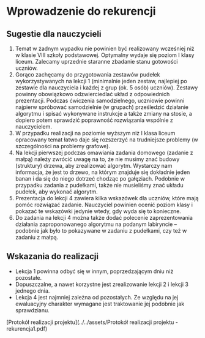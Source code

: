 # Wprowadzenie do rekurencji

## Sugestie dla nauczycieli

1. Temat w żadnym wypadku nie powinien być realizowany wcześniej niż w klasie VIII szkoły podstawowej. Optymalny wydaje się poziom I klasy liceum. Zalecamy uprzednie staranne zbadanie stanu gotowości uczniów.
2. Gorąco zachęcamy do przygotowania zestawów pudełek wykorzystywanych na lekcji 1 (minimalnie jeden zestaw, najlepiej po zestawie dla nauczyciela i każdej z grup (ok. 5 osób) uczniów). Zestawy powinny obowiązkowo odzwierciedlać układ z odpowiednich prezentacji. Podczas ćwiczenia samodzielnego, uczniowie powinni najpierw spróbować samodzielnie (w grupach) prześledzić działanie algorytmu i spisać wykonywane instrukcje a także zmiany na stosie, a dopiero potem sprawdzić poprawność rozwiązania wspólnie z nauczycielem.
3. W przypadku realizacji na poziomie wyższym niż I klasa liceum opracowany temat łatwo daje się rozszerzyć na trudniejsze problemy (w szczególności na problemy grafowe).
4. Na lekcji pierwszej podczas omawiania zadania domowego (zadanie z małpą) należy zwrócić uwagę na to, że nie musimy znać budowy (struktury) drzewa, aby zrealizować algorytm. Wystarczy nam informacja, że jest to drzewo, na którym znajduje się dokładnie jeden banan i da się do niego dotrzeć chodząc po gałęziach. Podobnie w przypadku zadania z pudełkami, także nie musieliśmy znać układu pudełek, aby wykonać algorytm.
5. Prezentacja do lekcji 4 zawiera kilka wskazówek dla uczniów, które mają pomóc rozwiązać zadanie. Nauczyciel powinien ocenić poziom klasy i pokazać te wskazówki jedynie wtedy, gdy wyda się to konieczne.
6. Do zadania na lekcji 4 można także dodać polecenie zaprezentowania działania zaproponowanego algorytmu na podanym labiryncie – podobnie jak było to pokazywane w zadaniu z pudełkami, czy też w zadaniu z małpą.

## Wskazania do realizacji

* Lekcja 1 powinna odbyć się w innym, poprzedzającym dniu niż pozostałe.
* Dopuszczalne, a nawet korzystne jest zrealizowanie lekcji 2 i lekcji 3 jednego dnia.
* Lekcja 4 jest najmniej zależna od pozostałych. Ze względu na jej ewaluacyjny charakter wymagane jest traktowanie jej podobnie jak sprawdzianu.

[Protokół realizacji projektu](../../assets/Protokół realizacji projektu - rekurencja1.pdf)
